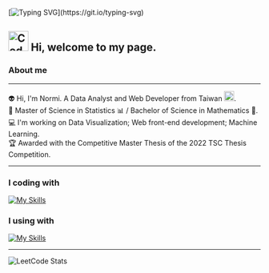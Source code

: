 <!--![](https://github.com/Normi-CYH/Normi-CYH/blob/main/resource/normi.gif?raw=true)-->
[![Typing SVG](https://readme-typing-svg.herokuapp.com?font=Fira+Code&size=30&duration=3000&pause=100&color=F77127&background=0D2F7B00&vCenter=true&width=435&lines=Hi!+I'm+Normi.+;Nice+to+meet+you~~~)](https://git.io/typing-svg)
## <img src="https://user-images.githubusercontent.com/42378118/110234147-e3259600-7f4e-11eb-95be-0c4047144dea.gif" alt="Coder GIF" width="40"> Hi, welcome to my page.
<!--### 嗨 :wave:，歡迎來到我的 GitHub。-->


### About me
---
:alien: Hi, I'm  Normi. A Data Analyst and Web Developer from Taiwan <img src="https://hatscripts.github.io/circle-flags/flags/tw.svg" width="20">.\
:book: Master of Science in Statistics :bar_chart: / Bachelor of Science in Mathematics :triangular_ruler:.\
:computer: I'm working on Data Visualization; Web front-end development; Machine Learning.\
:trophy: Awarded with the Competitive Master Thesis of the 2022 TSC Thesis Competition.

---
### I coding with
[![My Skills](https://skillicons.dev/icons?i=py,r,tensorflow,mysql,matlab,md,js,html,css,flask,c,cpp,git&perline=8)](https://skillicons.dev)

### I using with
[![My Skills](https://skillicons.dev/icons?i=vscode,github,discord,figma)](https://skillicons.dev)

---
![LeetCode Stats](https://leetcard.jacoblin.cool/ChenYiHsuan?theme=unicorn&font=Autour%20One&ext=heatmap)
<!-- [![Top Langs](https://github-readme-stats.vercel.app/api/top-langs/?username=Normi-CYH)](https://github.com/anuraghazra/github-readme-stats) -->


<!--
**Normi-CYH/Normi-CYH** is a ✨ _special_ ✨ repository because its `README.md` (this file) appears on your GitHub profile.

Here are some ideas to get you started:

- 🔭 I’m currently working on ...
- 🌱 I’m currently learning ...
- 👯 I’m looking to collaborate on ...
- 🤔 I’m looking for help with ...
- 💬 Ask me about ...
- 📫 How to reach me: ...
- 😄 Pronouns: ...
- ⚡ Fun fact: ...
-->
